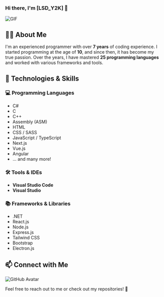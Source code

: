 ### Hi there, I'm [LSD_Y2K] 👋  

![GIF](https://media2.giphy.com/media/v1.Y2lkPTc5MGI3NjExcDZoeXNiYnk1NnA0NWYycGl0Z3Rob2Z4eW5rbzh2MGxiZnRrM2xlZyZlcD12MV9pbnRlcm5hbF9naWZfYnlfaWQmY3Q9Zw/78XCFBGOlS6keY1Bil/giphy.gif)

## 👨‍💻 About Me  
I'm an experienced programmer with over **7 years** of coding experience. I started programming at the age of **10**, and since then, it has become my true passion. Over the years, I have mastered **25 programming languages** and worked with various frameworks and tools. 

## 🚀 Technologies & Skills  
### 💻 Programming Languages  
- C#  
- C  
- C++  
- Assembly (ASM)  
- HTML  
- CSS / SASS  
- JavaScript / TypeScript  
- Next.js  
- Vue.js  
- Angular  
- ... and many more!  

### 🛠️ Tools & IDEs  
- **Visual Studio Code**  
- **Visual Studio**  

### 📚 Frameworks & Libraries  
- .NET  
- React.js  
- Node.js  
- Express.js  
- Tailwind CSS  
- Bootstrap  
- Electron.js  

## 📫 Connect with Me  
![GitHub Avatar](https://avatars.githubusercontent.com/u/197025755?s=400&u=621f74b72bc1ecc5c1d5e5185558bc9d50059d8b&v=4)

Feel free to reach out to me or check out my repositories! 🚀
